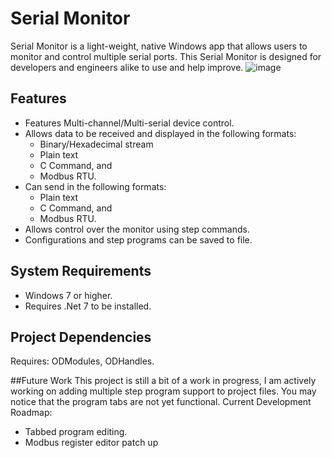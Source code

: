 # Serial Monitor
Serial Monitor is a light-weight, native Windows app that allows users to monitor and control multiple serial ports. This Serial Monitor is designed for developers and engineers alike to use and help improve. 
![image](https://github.com/julihirn/Serial-Monitor/assets/94691568/77a936c0-7688-42e2-b574-61de52b60c22)
## Features
* Features Multi-channel/Multi-serial device control.
* Allows data to be received and displayed in the following formats:
  * Binary/Hexadecimal stream
  * Plain text
  * C Command, and
  * Modbus RTU.
* Can send in the following formats:
  * Plain text
  * C Command, and
  * Modbus RTU.
* Allows control over the monitor using step commands.
* Configurations and step programs can be saved to file.
## System Requirements
* Windows 7 or higher.
* Requires .Net 7 to be installed.
## Project Dependencies
Requires: ODModules, ODHandles.

##Future Work
This project is still a bit of a work in progress, I am actively working on adding multiple step program support to project files. You may notice that the program tabs are not yet functional. 
Current Development Roadmap:
* Tabbed program editing.
* Modbus register editor patch up
